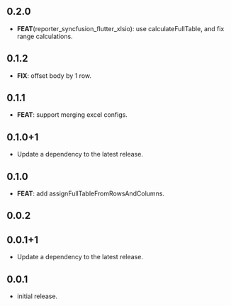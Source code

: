 ## 0.2.0

 - **FEAT**(reporter_syncfusion_flutter_xlsio): use calculateFullTable, and fix range calculations.

## 0.1.2

 - **FIX**: offset body by 1 row.

## 0.1.1

 - **FEAT**: support merging excel configs.

## 0.1.0+1

 - Update a dependency to the latest release.

## 0.1.0

 - **FEAT**: add assignFullTableFromRowsAndColumns.

## 0.0.2

## 0.0.1+1

 - Update a dependency to the latest release.

## 0.0.1

* initial release.
